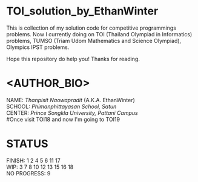 # TOI_solution_by_EthanWinter

This is collection of my solution code for competitive programmings problems.
Now I currently doing on TOI (Thailand Olympiad in Informatics) problems, 
TUMSO (Triam Udom Mathematics and Science Olympiad), Olympics IPST problems.

Hope this repository do help you! Thanks for reading.

# <AUTHOR_BIO>
NAME: *Thanpisit Naowapradit* (A.K.A. EthanWinter)  <br />
SCHOOL: *Phimanphittayasan School, Satun*  <br />
CENTER: *Prince Songkla University, Pattani Campus*  <br />
#Once visit TOI18 and now I'm going to TOI19  <br />

# STATUS
FINISH: 1 2 4 5 6 11 17 <br />
WIP: 3 7 8 10 12 13 15 16 18 <br />
NO PROGRESS: 9 <br />

